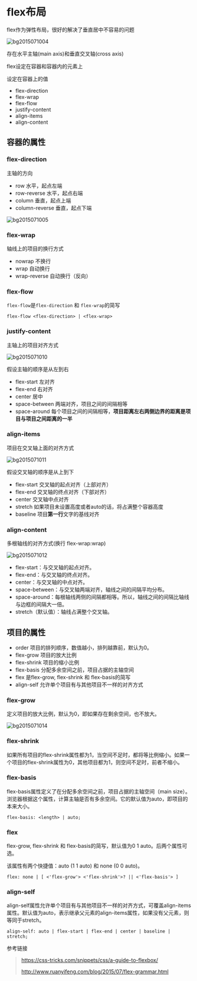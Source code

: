 # flex布局

flex作为弹性布局，很好的解决了垂直居中不容易的问题

![bg2015071004](media/15497175907709/bg2015071004.png)

存在水平主轴(main axis)和垂直交叉轴(cross axis)

flex设定在容器和容器内的元素上

设定在容器上的值

* flex-direction
* flex-wrap
* flex-flow
* justify-content
* align-items
* align-content

## 容器的属性

### flex-direction 
主轴的方向

* row 水平，起点左端
* row-reverse 水平，起点右端
* column 垂直，起点上端
* column-reverse 垂直，起点下端


![bg2015071005](media/15497175907709/bg2015071005.png)

### flex-wrap

轴线上的项目的换行方式

* nowrap 不换行
* wrap 自动换行
* wrap-reverse 自动换行（反向）

### flex-flow

`flex-flow`是`flex-direction` 和 `flex-wrap`的简写

`flex-flow <flex-direction> | <flex-wrap>`

### justify-content

主轴上的项目对齐方式

![bg2015071010](media/15497175907709/bg2015071010.png)

假设主轴的顺序是从左到右

* flex-start 左对齐
* flex-end 右对齐
* center 居中
* space-between 两端对齐，项目之间的间隔相等
* space-around 每个项目之间的间隔相等，**项目距离左右两侧边界的距离是项目与项目之间距离的一半**

### align-items

项目在交叉轴上面的对齐方式

![bg2015071011](media/15497175907709/bg2015071011.png)



假设交叉轴的顺序是从上到下

* flex-start 交叉轴的起点对齐（上部对齐）
* flex-end 交叉轴的终点对齐（下部对齐）
* center 交叉轴中点对齐
* stretch 如果项目未设置高度或者auto的话，将占满整个容器高度
* baseline 项目**第一行**文字的基线对齐

### align-content

多根轴线的对齐方式(换行 flex-wrap:wrap)

![bg2015071012](media/15497175907709/bg2015071012.png)

* flex-start：与交叉轴的起点对齐。
* flex-end：与交叉轴的终点对齐。
* center：与交叉轴的中点对齐。
* space-between：与交叉轴两端对齐，轴线之间的间隔平均分布。
* space-around：每根轴线两侧的间隔都相等。所以，轴线之间的间隔比轴线与边框的间隔大一倍。
* stretch（默认值）：轴线占满整个交叉轴。


## 项目的属性

* order 项目的排列顺序，数值越小，排列越靠前，默认为0。
* flex-grow 项目的放大比例
* flex-shrink 项目的缩小比例
* flex-basis 分配多余空间之前，项目占据的主轴空间
* flex 是flex-grow, flex-shrink 和 flex-basis的简写
* align-self 允许单个项目有与其他项目不一样的对齐方式

### flex-grow

定义项目的放大比例，默认为0，即如果存在剩余空间，也不放大。

![bg2015071014](media/15497175907709/bg2015071014.png)


### flex-shrink

如果所有项目的flex-shrink属性都为1，当空间不足时，都将等比例缩小。如果一个项目的flex-shrink属性为0，其他项目都为1，则空间不足时，前者不缩小。

### flex-basis

flex-basis属性定义了在分配多余空间之前，项目占据的主轴空间（main size）。浏览器根据这个属性，计算主轴是否有多余空间。它的默认值为auto，即项目的本来大小。

 `flex-basis: <length> | auto;`


### flex

flex-grow, flex-shrink 和 flex-basis的简写，默认值为0 1 auto。后两个属性可选。

该属性有两个快捷值：auto (1 1 auto) 和 none (0 0 auto)。

`flex: none | [ <'flex-grow'> <'flex-shrink'>? || <'flex-basis'> ]`


### align-self

align-self属性允许单个项目有与其他项目不一样的对齐方式，可覆盖align-items属性。默认值为auto，表示继承父元素的align-items属性，如果没有父元素，则等同于stretch。

`align-self: auto | flex-start | flex-end | center | baseline | stretch;`


参考链接

> https://css-tricks.com/snippets/css/a-guide-to-flexbox/
> 
> http://www.ruanyifeng.com/blog/2015/07/flex-grammar.html

